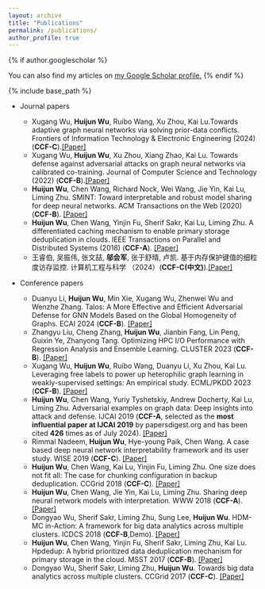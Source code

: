 ```yaml
---
layout: archive
title: "Publications"
permalink: /publications/
author_profile: true
---
```


{% if author.googlescholar %}

  You can also find my articles on <u><a href="{{author.googlescholar}}">my Google Scholar profile</a>.</u>
{% endif %}

{% include base_path %}
* Journal papers


  * Xugang Wu, **Huijun Wu**, Ruibo Wang, Xu Zhou, Kai Lu.Towards adaptive graph neural networks via solving prior-data conflicts. Frontiers of Information Technology & Electronic Engineering (2024) (**CCF-C**).[[Paper]](http://sktzwhj.github.io/files/FITEE24.pdf) 
  * Xugang Wu, **Huijun Wu**, Xu Zhou, Xiang Zhao, Kai Lu. Towards defense against adversarial attacks on graph neural networks via calibrated co-training. Journal of Computer Science and Technology  (2022) (**CCF-B**).[[Paper]](http://sktzwhj.github.io/files/JCST22.pdf)
  * **Huijun Wu**, Chen Wang, Richard Nock, Wei Wang, Jie Yin, Kai Lu, Liming Zhu. SMINT: Toward interpretable and robust model sharing for deep neural networks. ACM Transactions on the Web (2020) (**CCF-B**). [[Paper]](http://sktzwhj.github.io/files/TWEB20.pdf)
  * **Huijun Wu**, Chen Wang, Yinjin Fu, Sherif Sakr, Kai Lu, Liming Zhu. A differentiated caching mechanism to enable primary storage deduplication in clouds. IEEE Transactions on Parallel and Distributed Systems (2018) (**CCF-A**). [[Paper]](http://sktzwhj.github.io/files/TPDS18.pdf)
  * 王睿伯, 吴振伟, 张文喆, **邬会军**, 张于舒晴, 卢凯. 基于内存保护键值的细粒度访存监控. 计算机工程与科学 （2024）(**CCF-C(中文)**).[[Paper]](https://www.cnki.com.cn/Article/CJFDTotal-JSJK202401003.htm)



* Conference papers
  * Duanyu Li, **Huijun Wu**, Min Xie, Xugang Wu, Zhenwei Wu and Wenzhe Zhang. Talos: A More Effective and Efficient Adversarial Defense for GNN Models Based on the Global Homogeneity of Graphs. ECAI 2024 (**CCF-B**). [[Paper]](http://sktzwhj.github.io/files/TPDS18.pdf)
  * Zhangyu Liu, Cheng Zhang, **Huijun Wu**, Jianbin Fang, Lin Peng, Guixin Ye, Zhanyong Tang. Optimizing HPC I/O Performance with Regression Analysis and Ensemble Learning. CLUSTER 2023 (**CCF-B**). [[Paper]](https://ieeexplore.ieee.org/abstract/document/10319976/)
  * Xugang Wu, **Huijun Wu**, Ruibo Wang, Duanyu Li, Xu Zhou, Kai Lu. Leveraging free labels to power up heterophilic graph learning in weakly-supervised settings: An empirical study. ECML/PKDD 2023 (**CCF-B**). [[Paper]](https://dl.acm.org/doi/abs/10.1007/978-3-031-43418-1_9)
  * **Huijun Wu**, Chen Wang, Yuriy Tyshetskiy, Andrew Docherty, Kai Lu, Liming Zhu. Adversarial examples on graph data: Deep insights into attack and defense. IJCAI 2019 (**CCF-A**, selected as the **most influential paper at IJCAI 2019** by papersdigest.org and has been cited **426** times as of July 2024). [[Paper]](http://sktzwhj.github.io/files/IJCAI19.pdf)
  *  Rimmal Nadeem, **Huijun Wu**, Hye-young Paik, Chen Wang. A case based deep neural network interpretability framework and its user study. WISE 2019 (**CCF-C**). [[Paper]](https://link.springer.com/chapter/10.1007/978-3-030-34223-4_10)
  * **Huijun Wu**, Chen Wang, Kai Lu, Yinjin Fu, Liming Zhu. One size does not fit all: The case for chunking configuration in backup deduplication. CCGrid 2018 (**CCF-C**). [[Paper]](http://sktzwhj.github.io/files/CCGRID18.pdf)
  *  **Huijun Wu**, Chen Wang, Jie Yin, Kai Lu, Liming Zhu. Sharing deep neural network models with interpretation. WWW 2018 (**CCF-A**). [[Paper]](http://sktzwhj.github.io/files/WWW18.pdf)
  * Dongyao Wu, Sherif Sakr, Liming Zhu, Sung Lee, **Huijun Wu**. HDM-MC in-Action: A framework for big data analytics across multiple clusters. ICDCS 2018 (**CCF-B**,Demo).  [[Paper]](http://sktzwhj.github.io/files/ICDCS18.pdf)
  * **Huijun Wu**, Chen Wang, Yinjin Fu, Sherif Sakr, Liming Zhu, Kai Lu. Hpdedup: A hybrid prioritized data deduplication mechanism for primary storage in the cloud. MSST 2017 (**CCF-B**). [[Paper]](https://msstconference.org/MSST-history/2017/index.html)
  * Dongyao Wu, Sherif Sakr, Liming Zhu, **Huijun Wu**. Towards big data analytics across multiple clusters. CCGrid 2017 (**CCF-C**). [[Paper]](http://sktzwhj.github.io/files/CCGRID17.pdf)

